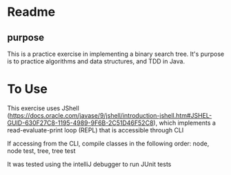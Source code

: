 # Readme

## purpose
This is a practice exercise in implementing a binary search tree.
It's purpose is to practice algorithms and data structures, and TDD in Java.

# To Use
This exercise uses JShell (https://docs.oracle.com/javase/9/jshell/introduction-jshell.htm#JSHEL-GUID-630F27C8-1195-4989-9F6B-2C51D46F52C8), which implements a read-evaluate-print loop (REPL) that is accessible through CLI

If accessing from the CLI, compile classes in the following order: node, node test, tree, tree test

It was tested using the intelliJ debugger to run JUnit tests

